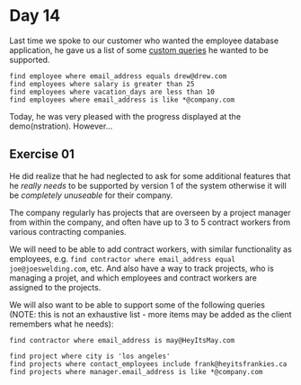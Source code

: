 # Day 14  
  
Last time we spoke to our customer who wanted the employee database application, he gave us a list of some [custom queries](https://github.com/compsciacademy/fulltime-program-2021-Q2/tree/main/Week03/Day13#exercise-01) he wanted to be supported.  
  
```
find employee where email_address equals drew@drew.com
find employees where salary is greater than 25
find employees where vacation_days are less than 10
find employees where email_address is like *@company.com
```

Today, he was very pleased with the progress displayed at the demo(nstration). However...

## Exercise 01   
  
He did realize that he had neglected to ask for some additional features that he _really needs_ to be supported by version 1 of the system otherwise it will be _completely unuseable_ for their company.  
  
The company regularly has projects that are overseen by a project manager from within the company, and often have up to 3 to 5 contract workers from various contracting companies.  
  
We will need to be able to add contract workers, with similar functionality as employees, e.g. `find contractor where email_address equal joe@joeswelding.com`, etc. And also have a way to track projects, who is managing a projet, and which employees and contract workers are assigned to the projects.  
  
We will also want to be able to support some of the following queries (NOTE: this is not an exhaustive list - more items may be added as the client remembers what he needs):
```
find contractor where email_address is may@HeyItsMay.com

find project where city is 'los angeles'
find projects where contact_employees include frank@heyitsfrankies.ca
find projects where manager.email_address is like *@company.com
```

